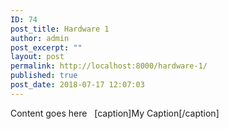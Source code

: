 ```yaml
---
ID: 74
post_title: Hardware 1
author: admin
post_excerpt: ""
layout: post
permalink: http://localhost:8000/hardware-1/
published: true
post_date: 2018-07-17 12:07:03
---
```

Content goes here   [caption]My Caption[/caption]